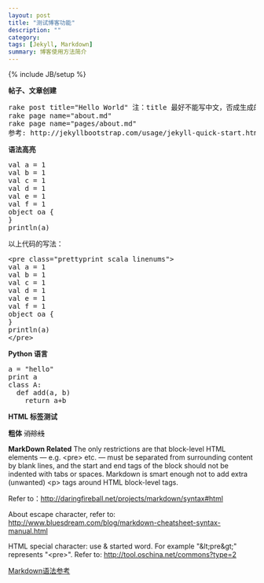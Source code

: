 ```yaml
---
layout: post
title: "测试博客功能"
description: ""
category: 
tags: [Jekyll, Markdown]
summary: 博客使用方法简介
---
```

{% include JB/setup %}


**帖子、文章创建**

<pre>
rake post title="Hello World" 注：title 最好不能写中文，否成生成的md文件名只有日期字符串，可以在md文件内把title改回中文。
rake page name="about.md"
rake page name="pages/about.md"
参考: http://jekyllbootstrap.com/usage/jekyll-quick-start.html
</pre>

**语法高亮**

<pre class="prettyprint scala linenums">
val a = 1
val b = 1
val c = 1
val d = 1
val e = 1
val f = 1
object oa {
}
println(a)
</pre>

以上代码的写法：

<pre>
&lt;pre class="prettyprint scala linenums"&gt;
val a = 1
val b = 1
val c = 1
val d = 1
val e = 1
val f = 1
object oa {
}
println(a)
&lt;/pre&gt;
</pre>


**Python 语言**

<pre class="prettyprint c linenums">
a = "hello"
print a
class A:
  def add(a, b)
    return a+b
</pre>

**HTML 标签测试**

<b>粗体</b>
<strike>消除线</strike>

**MarkDown Related**
The only restrictions are that block-level HTML elements — e.g. &lt;pre&gt;  etc. — must be separated from surrounding content by blank lines, and the start and end tags of the block should not be indented with tabs or spaces. Markdown is smart enough not to add extra (unwanted) &lt;p&gt; tags around HTML block-level tags.

Refer to：http://daringfireball.net/projects/markdown/syntax#html

About escape character, refer to: http://www.bluesdream.com/blog/markdown-cheatsheet-syntax-manual.html

HTML special character: use &amp; started word. For example "&amp;lt;pre&amp;gt;" represents "&lt;pre&gt;". Refer to: http://tool.oschina.net/commons?type=2

[Markdown语法参考](https://help.github.com/articles/markdown-basics)

